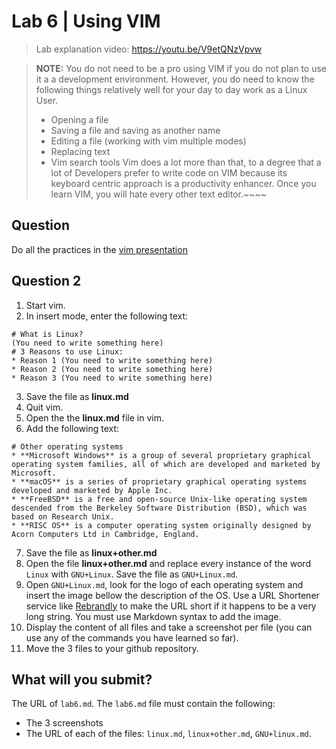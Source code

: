 # Lab 6 | Using VIM

> Lab explanation video: https://youtu.be/V9etQNzVpvw

> **NOTE:** You do not need to be a pro using VIM if you do not plan to use it a a development environment. However, you do need 
> to know the following things relatively well for your day to day work as a Linux User.
> * Opening a file
> * Saving a file and saving as another name
> * Editing a file (working with vim multiple modes)
> * Replacing text
> * Vim search tools
> Vim does a lot more than that, to a degree that a lot of Developers prefer to write code on VIM because its keyboard centric approach is a productivity enhancer. Once you learn VIM, you will hate every other text editor.~~~~


## Question 
Do all the practices in the [vim presentation](https://rapurl.live/w4n)

## Question 2
1. Start vim.
2. In insert mode, enter the following text:
```
# What is Linux?
(You need to write something here)
# 3 Reasons to use Linux:
* Reason 1 (You need to write something here)
* Reason 2 (You need to write something here)
* Reason 3 (You need to write something here)
```
3. Save the file as **linux.md**
4. Quit vim.
5. Open the the **linux.md** file in vim.
6. Add the following text:
```
# Other operating systems
* **Microsoft Windows** is a group of several proprietary graphical operating system families, all of which are developed and marketed by Microsoft. 
* **macOS** is a series of proprietary graphical operating systems developed and marketed by Apple Inc. 
* **FreeBSD** is a free and open-source Unix-like operating system descended from the Berkeley Software Distribution (BSD), which was based on Research Unix.
* **RISC OS** is a computer operating system originally designed by Acorn Computers Ltd in Cambridge, England. 
```
7. Save the file as **linux+other.md**
8. Open the file **linux+other.md** and replace every instance of the word `Linux` with `GNU+Linux`. Save the file as `GNU+Linux.md`. 
9. Open `GNU+Linux.md`, look for the logo of each operating system and insert the image bellow the description of the OS. Use a URL Shortener service like  [Rebrandly](https://www.rebrandly.com/) to make the URL short if it happens to be a very long string. You must use Markdown syntax to add the image.
10. Display the content of all files and take a screenshot per file (you can use any of the commands you have learned so far).
11. Move the 3 files to your github repository.

## What will you submit?
The URL of `lab6.md`. The `lab6.md` file must contain the following:
* The 3 screenshots 
* The URL of each of the files: `linux.md`, `linux+other.md`, `GNU+linux.md`. 